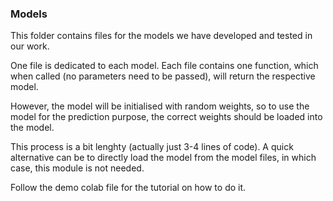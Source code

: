 ### Models

This folder contains files for the models we have developed and tested in our work.

One file is dedicated to each model. Each file contains one function, which when called (no parameters need to be passed), will return the respective model.

However, the model will be initialised with random weights, so to use the model for the prediction purpose, the correct weights should be loaded into the model.

This process is a bit lenghty (actually just 3-4 lines of code). A quick alternative can be to directly load the model from the model files, in which case, this module is not needed.

Follow the demo colab file for the tutorial on how to do it.
